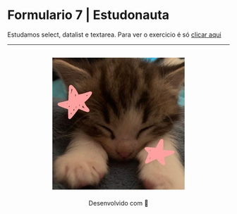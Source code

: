 # Formulario 7 | Estudonauta

Estudamos select, datalist e textarea. Para ver o exercicio é só [clicar aqui](https://formulario-7-estudonauta.netlify.app/)

---
<h2 align="center">
  <img src="../../img/catzinho.jpg" width="300">
</h2>
<p align="center">
Desenvolvido com 🧡
</p>